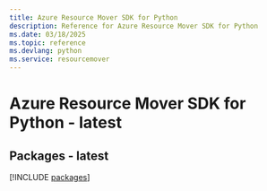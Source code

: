 ```yaml
---
title: Azure Resource Mover SDK for Python
description: Reference for Azure Resource Mover SDK for Python
ms.date: 03/18/2025
ms.topic: reference
ms.devlang: python
ms.service: resourcemover
---
```

# Azure Resource Mover SDK for Python - latest
## Packages - latest
[!INCLUDE [packages](resource-mover-index.md)]